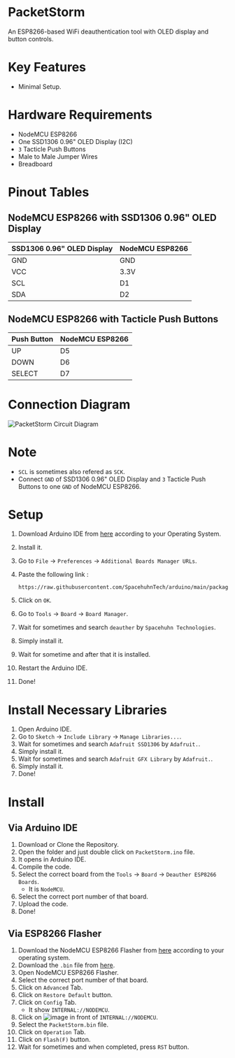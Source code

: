 # PacketStorm
An ESP8266-based WiFi deauthentication tool with OLED display and button controls.

# Key Features
- Minimal Setup.

# Hardware Requirements
- NodeMCU ESP8266
- One SSD1306 0.96" OLED Display (I2C)
- `3` Tacticle Push Buttons
- Male to Male Jumper Wires
- Breadboard

# Pinout Tables
## NodeMCU ESP8266 with SSD1306 0.96" OLED Display
| SSD1306 0.96" OLED Display | NodeMCU ESP8266 |
|----------------------------|-----------------|
| GND                        | GND             |
| VCC                        | 3.3V            |
| SCL                        | D1              |
| SDA                        | D2              |
## NodeMCU ESP8266 with Tacticle Push Buttons
| Push Button | NodeMCU ESP8266 |
|-------------|-----------------|
| UP          | D5              |
| DOWN        | D6              |
| SELECT      | D7              |

# Connection Diagram
![PacketStorm Circuit Diagram](https://github.com/user-attachments/assets/96cfaf38-063f-4d0c-a021-8f0e88c80c4c)

# Note
- `SCL` is sometimes also refered as `SCK`.
- Connect `GND` of SSD1306 0.96" OLED Display and `3` Tacticle Push Buttons to one `GND` of NodeMCU ESP8266.

# Setup
1. Download Arduino IDE from [here](https://www.arduino.cc/en/software) according to your Operating System.
2. Install it.
3. Go to `File` → `Preferences` → `Additional Boards Manager URLs`.
4. Paste the following link :
   
   ```
   https://raw.githubusercontent.com/SpacehuhnTech/arduino/main/package_spacehuhn_index.json
   ```
6. Click on `OK`.
7. Go to `Tools` → `Board` → `Board Manager`.
8. Wait for sometimes and search `deauther` by `Spacehuhn Technologies`.
9. Simply install it.
10. Wait for sometime and after that it is installed.
11. Restart the Arduino IDE.
12. Done!

# Install Necessary Libraries
1. Open Arduino IDE.
2. Go to `Sketch` → `Include Library` → `Manage Libraries...`.
3. Wait for sometimes and search `Adafruit SSD1306` by `Adafruit.`.
4. Simply install it.
5. Wait for sometimes and search `Adafruit GFX Library` by `Adafruit.`.
6. Simply install it.
7. Done!

# Install
## Via Arduino IDE
1. Download or Clone the Repository.
2. Open the folder and just double click on `PacketStorm.ino` file.
3. It opens in Arduino IDE.
4. Compile the code.
5. Select the correct board from the `Tools` → `Board` → `Deauther ESP8266 Boards`.
   - It is `NodeMCU`.
6. Select the correct port number of that board.
7. Upload the code.
8. Done!
## Via ESP8266 Flasher
1. Download the NodeMCU ESP8266 Flasher from [here](https://github.com/nodemcu/nodemcu-flasher) according to your operating system.
2. Download the `.bin` file from [here](https://github.com/wirebits/PacketStorm/releases/download/v1.0.0/PacketStorm.bin).
3. Open NodeMCU ESP8266 Flasher.
4. Select the correct port number of that board.
5. Click on `Advanced` Tab.
6. Click on `Restore Default` button.
7. Click on `Config` Tab.
   - It show `INTERNAL://NODEMCU`.
8. Click on ![image](https://github.com/user-attachments/assets/1540d7e8-514a-4e60-a29d-3019699868df) in front of `INTERNAL://NODEMCU`.
9. Select the `PacketStorm.bin` file.
10. Click on `Operation` Tab.
11. Click on `Flash(F)` button.
12. Wait for sometimes and when completed, press `RST` button.
